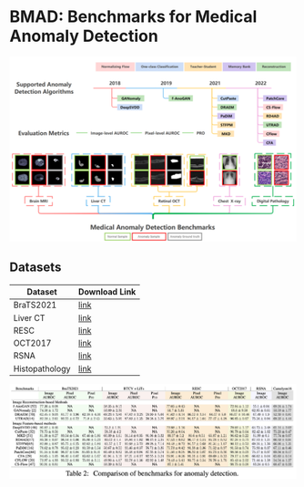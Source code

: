 # BMAD: Benchmarks for Medical Anomaly Detection

![](imgs/F1.png)

## Datasets

| Dataset        | Download Link                                                |
| -------------- | ------------------------------------------------------------ |
| BraTS2021      | [link](https://www.kaggle.com/datasets/dschettler8845/brats-2021-task1) |
| Liver CT       | [link](data/liver/)                                 |
| RESC           | [link](https://github.com/CharlesKangZhou/P_Net_Anomaly_Detection) |
| OCT2017        | [link](https://www.kaggle.com/datasets/paultimothymooney/kermany2018) |
| RSNA           | [link](https://www.kaggle.com/competitions/rsna-pneumonia-detection-challenge/overview) |
| Histopathology | [link](data/histopathology/)                        |


![](imgs/table.png)
